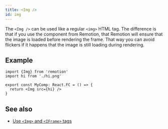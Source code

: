 ```yaml
---
title: <Img />
id: img
---
```


The `<Img />` can be used like a regular `<img>` HTML tag.
The difference is that if you use the component from Remotion, that Remotion will ensure that the image is loaded before rendering the frame. That way you can avoid flickers if it happens that the image is still loading during rendering.

## Example

```tsx twoslash
import {Img} from 'remotion'
import hi from './hi.png'

export const MyComp: React.FC = () => {
  return <Img src={hi} />
}
```

## See also

- [Use `<Img>` and `<IFrame>` tags](/docs/use-img-and-iframe)
